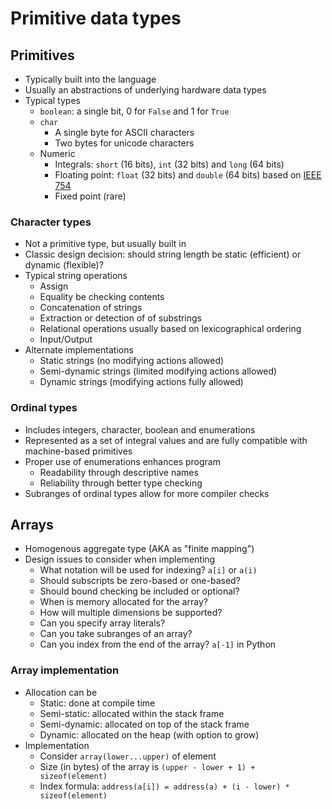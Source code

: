 # Primitive data types

## Primitives

- Typically built into the language
- Usually an abstractions of underlying hardware data types
- Typical types
    - `boolean`: a single bit, 0 for `False` and 1 for `True`
    - `char`
        - A single byte for ASCII characters
        - Two bytes for unicode characters
    - Numeric
        - Integrals: `short` (16 bits), `int` (32 bits) and `long` (64 bits)
        - Floating point: `float` (32 bits) and `double` (64 bits) based on [IEEE 754](https://en.wikipedia.org/wiki/IEEE_754)
        - Fixed point (rare)

### Character types

- Not a primitive type, but usually built in
- Classic design decision: should string length be static (efficient) or dynamic (flexible)?
- Typical string operations
    - Assign
    - Equality be checking contents
    - Concatenation of strings
    - Extraction or detection of of substrings
    - Relational operations usually based on lexicographical ordering
    - Input/Output
- Alternate implementations
    - Static strings (no modifying actions allowed)
    - Semi-dynamic strings (limited modifying actions allowed)
    - Dynamic strings (modifying actions fully allowed)

### Ordinal types

- Includes integers, character, boolean and enumerations
- Represented as a set of integral values and are fully compatible with machine-based primitives
- Proper use of enumerations enhances program
    - Readability through descriptive names
    - Reliability through better type checking
- Subranges of ordinal types allow for more compiler checks

## Arrays

- Homogenous aggregate type (AKA as "finite mapping")
- Design issues to consider when implementing
    - What notation will be used for indexing? `a[i]` or `a(i)`
    - Should subscripts be zero-based or one-based?
    - Should bound checking be included or optional?
    - When is memory allocated for the array?
    - How will multiple dimensions be supported?
    - Can you specify array literals?
    - Can you take subranges of an array?
    - Can you index from the end of the array? `a[-1]` in Python

### Array implementation

- Allocation can be
    - Static: done at compile time
    - Semi-static: allocated within the stack frame
    - Semi-dynamic: allocated on top of the stack frame
    - Dynamic: allocated on the heap (with option to grow)
- Implementation
    - Consider `array(lower...upper)` of element
    - Size (in bytes) of the array is `(upper - lower + 1) + sizeof(element)`
    - Index formula: `address(a[i]) = address(a) + (i - lower) * sizeof(element)`